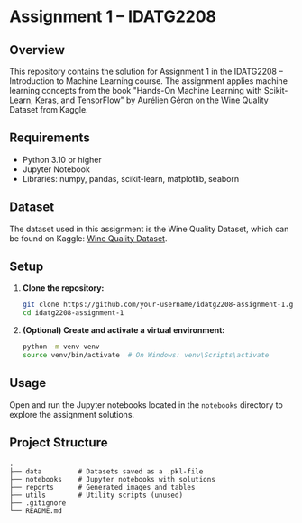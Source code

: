 # Assignment 1 – IDATG2208

## Overview

This repository contains the solution for Assignment 1 in the IDATG2208 – Introduction to Machine Learning course. The assignment applies machine learning concepts from the book "Hands-On Machine Learning with Scikit-Learn, Keras, and TensorFlow" by Aurélien Géron on the Wine Quality Dataset from Kaggle.

## Requirements

- Python 3.10 or higher
- Jupyter Notebook
- Libraries: numpy, pandas, scikit-learn, matplotlib, seaborn

## Dataset

The dataset used in this assignment is the Wine Quality Dataset, which can be found on Kaggle: [Wine Quality Dataset](https://www.kaggle.com/datasets/yasserh/wine-quality-dataset).

## Setup

1. **Clone the repository:**
    ```bash
    git clone https://github.com/your-username/idatg2208-assignment-1.git
    cd idatg2208-assignment-1
    ```
2. **(Optional) Create and activate a virtual environment:**
    ```bash
    python -m venv venv
    source venv/bin/activate  # On Windows: venv\Scripts\activate
    ```

## Usage

Open and run the Jupyter notebooks located in the `notebooks` directory to explore the assignment solutions.

## Project Structure

```
.
├── data         # Datasets saved as a .pkl-file
├── notebooks    # Jupyter notebooks with solutions
├── reports      # Generated images and tables
├── utils        # Utility scripts (unused)
├── .gitignore
└── README.md
```
